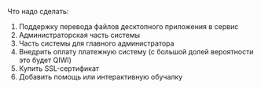 Что надо сделать:
1. Поддержку перевода файлов десктопного приложения в сервис
2. Администраторская часть системы
3. Часть системы для главного администратора
4. Внедрить оплату платежную систему (с большой долей вероятности это будет QIWI)
5. Купить SSL-сертификат
6. Добавить помощь или интерактивную обучалку